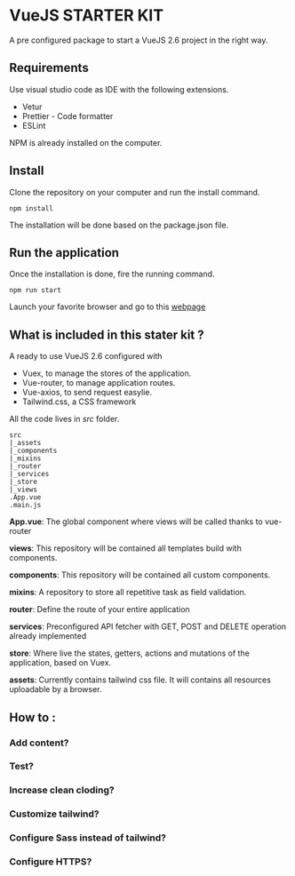 # VueJS STARTER KIT

A pre configured package to start a VueJS 2.6 project in the right way.

## Requirements

Use visual studio code as IDE with the following extensions.

-   Vetur
-   Prettier - Code formatter
-   ESLint

NPM is already installed on the computer.

## Install

Clone the repository on your computer and run the install command.

`npm install`

The installation will be done based on the package.json file.

## Run the application

Once the installation is done, fire the running command.

`npm run start`

Launch your favorite browser and go to this [webpage](http://localhost:8080/)

## What is included in this stater kit ?

A ready to use VueJS 2.6 configured with

-   Vuex, to manage the stores of the application.
-   Vue-router, to manage application routes.
-   Vue-axios, to send request easylie.
-   Tailwind.css, a CSS framework

All the code lives in _src_ folder.

```
src
|_assets
|_components
|_mixins
|_router
|_services
|_store
|_views
.App.vue
.main.js
```

**App.vue**: The global component where views will be called thanks to vue-router

**views**: This repository will be contained all templates build with components.

**components**: This repository will be contained all custom components.

**mixins**: A repository to store all repetitive task as field validation.

**router**: Define the route of your entire application

**services**: Preconfigured API fetcher with GET, POST and DELETE operation already implemented

**store**: Where live the states, getters, actions and mutations of the application, based on Vuex.

**assets**: Currently contains tailwind css file. It will contains all resources uploadable by a browser.

## How to :

### **Add content?**

### **Test?**

### **Increase clean cloding?**

### **Customize tailwind?**

### **Configure Sass instead of tailwind?**

### **Configure HTTPS?**
